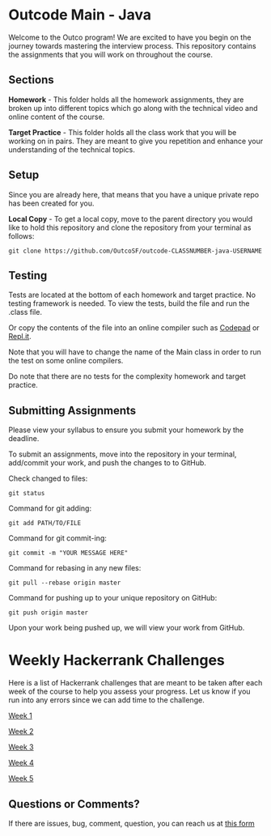 # Outcode Main - Java

Welcome to the Outco program! We are excited to have you begin on the journey towards mastering the interview process. This repository contains the assignments that you will work on throughout the course.

## Sections

**Homework** - This folder holds all the homework assignments, they are broken up into different topics which go along with the technical video and online content of the course.

**Target Practice** - This folder holds all the class work that you will be working on in pairs. They are meant to give you repetition and enhance your understanding of the technical topics.

## Setup

Since you are already here, that means that you have a unique private repo has been created for you.

**Local Copy**  - To get a local copy, move to the parent directory you would like to hold this repository and clone the repository from your terminal as follows:

```
git clone https://github.com/OutcoSF/outcode-CLASSNUMBER-java-USERNAME
```

## Testing
Tests are located at the bottom of each homework and target practice.  No testing framework is needed. To view the tests, build the file and run the .class file.

Or copy the contents of the file into an online compiler such as [Codepad](https://codepad.remoteinterview.io/) or
[Repl.it](https://repl.it/languages/java).

Note that you will have to change the name of the Main class in order to run the
test on some online compilers.

Do note that there are no tests for the complexity homework and target practice.

## Submitting Assignments
Please view your syllabus to ensure you submit your homework by the deadline.

To submit an assignments, move into the repository in your terminal,
add/commit your work, and push the changes to to GitHub.

Check changed to files:
```
git status
```

Command for git adding:
```
git add PATH/TO/FILE
```

Command for git commit-ing:
```
git commit -m "YOUR MESSAGE HERE"
```

Command for rebasing in any new files:
```
git pull --rebase origin master
```

Command for pushing up to your unique repository on GitHub:
```
git push origin master
```

Upon your work being pushed up, we will view your work from GitHub.


# Weekly Hackerrank Challenges

Here is a list of Hackerrank challenges that are meant to be taken after each week of the course to help you assess your progress. Let us know if you run into any errors since we can add time to the challenge.

[Week 1](http://hr.gs/outco_week1)

[Week 2](http://hr.gs/outco_week2)

[Week 3](http://hr.gs/outco_week3)

[Week 4](http://hr.gs/outco_week4)

[Week 5](http://hr.gs/outco_week5)

## Questions or Comments?
If there are issues, bug, comment, question, you can reach us at [this form](https://outco.io/outcodersupport)
